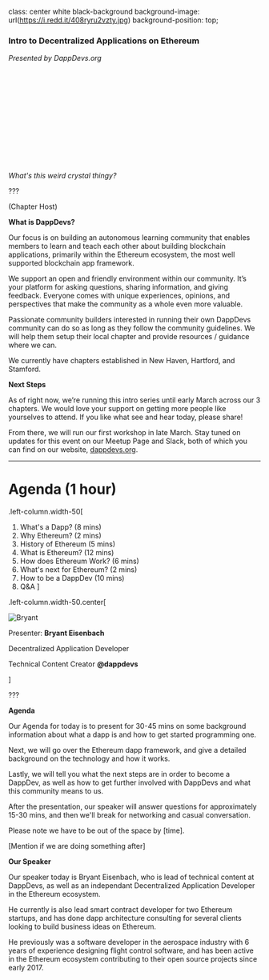 class: center white black-background
background-image: url(https://i.redd.it/408ryru2vzty.jpg)
background-position: top;

### Intro to Decentralized Applications on Ethereum
*Presented by DappDevs.org*

<br><br><br><br>
<br><br><br><br>
<br><br><br><br>
*What's this weird crystal thingy?*

???

(Chapter Host)

**What is DappDevs?**

Our focus is on building an autonomous learning community that enables
members to learn and teach each other about building blockchain applications,
primarily within the Ethereum ecosystem, the most well supported blockchain app framework.

We support an open and friendly environment within our community.
It’s your platform for asking questions, sharing information, and giving feedback.
Everyone comes with unique experiences, opinions,
and perspectives that make the community as a whole even more valuable.

Passionate community builders interested in running their own DappDevs community can do
so as long as they follow the community guidelines.
We will help them setup their local chapter and provide resources / guidance where we can.

We currently have chapters established in New Haven, Hartford, and Stamford.

**Next Steps**

As of right now, we’re running this intro series until early March across our 3 chapters.
We would love your support on getting more people like yourselves to attend.
If you like what see and hear today, please share!

From there, we will run our first workshop in late March.
Stay tuned on updates for this event on our Meetup Page and Slack,
both of which you can find on our website, [dappdevs.org](dappdevs.org).

---

# Agenda (1 hour)

.left-column.width-50[
1. What's a Dapp? (8 mins)
2. Why Ethereum? (2 mins)
3. History of Ethereum (5 mins)
4. What is Ethereum? (12 mins)
5. How does Ethereum Work? (6 mins)
6. What's next for Ethereum? (2 mins)
7. How to be a DappDev (10 mins)
8. Q&A
]

.left-column.width-50.center[

![Bryant](https://media.licdn.com/mpr/mpr/shrinknp_400_400/AAMABADGAAwAAQAAAAAAAAwLAAAAJGYyYmFlMGZjLTE2MzgtNDJlOC1hNzM4LTZkYWQzYWQxZGNjYg.jpg)

Presenter: **Bryant Eisenbach**

Decentralized Application Developer

Technical Content Creator **@dappdevs**

]

???

**Agenda**

Our Agenda for today is to present for 30-45 mins on some background information
about what a dapp is and how to get started programming one.

Next, we will go over the Ethereum dapp framework, and give a detailed background
on the technology and how it works.

Lastly, we will tell you what the next steps are in order to become a DappDev,
as well as how to get further involved with DappDevs and what this community means to us.

After the presentation, our speaker will answer questions for approximately 15-30 mins,
and then we'll break for networking and casual conversation.

Please note we have to be out of the space by [time].

[Mention if we are doing something after]

**Our Speaker**

Our speaker today is Bryant Eisenbach, who is lead of technical content at DappDevs,
as well as an independant Decentralized Application Developer in the Ethereum ecosystem.

He currently is also lead smart contract developer for two Ethereum startups, and has done
dapp architecture consulting for several clients looking to build business ideas on Ethereum.

He previously was a software developer in the aerospace industry with 6 years of experience
designing flight control software, and has been active in the Ethereum ecosystem contributing
to their open source projects since early 2017.
